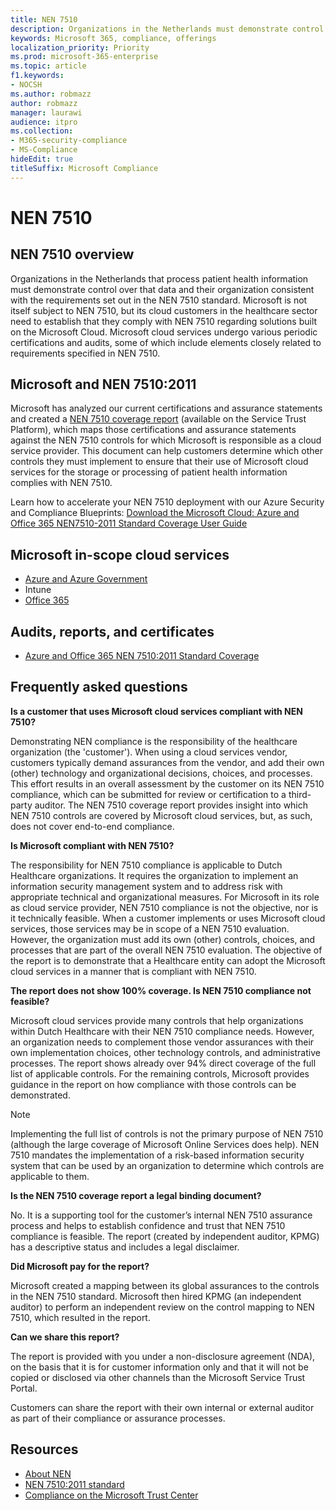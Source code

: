 ```yaml
---
title: NEN 7510
description: Organizations in the Netherlands must demonstrate control over patient health data in accordance with the NEN 7510 standard.
keywords: Microsoft 365, compliance, offerings
localization_priority: Priority
ms.prod: microsoft-365-enterprise
ms.topic: article
f1.keywords:
- NOCSH
ms.author: robmazz
author: robmazz
manager: laurawi
audience: itpro
ms.collection:
- M365-security-compliance
- MS-Compliance
hideEdit: true
titleSuffix: Microsoft Compliance
---
```


# NEN 7510

## NEN 7510 overview

Organizations in the Netherlands that process patient health information must demonstrate control over that data and their organization consistent with the requirements set out in the NEN 7510 standard. Microsoft is not itself subject to NEN 7510, but its cloud customers in the healthcare sector need to establish that they comply with NEN 7510 regarding solutions built on the Microsoft Cloud. Microsoft cloud services undergo various periodic certifications and audits, some of which include elements closely related to requirements specified in NEN 7510.

## Microsoft and NEN 7510:2011

Microsoft has analyzed our current certifications and assurance statements and created a [NEN 7510 coverage report](https://servicetrust.microsoft.com/ViewPage/TrustDocumentsV3?command=Download&downloadType=Document&downloadId=3285c45c-921c-49ad-b881-be43e0b70490&tab=7f51cb60-3d6c-11e9-b2af-7bb9f5d2d913&docTab=7f51cb60-3d6c-11e9-b2af-7bb9f5d2d913_Compliance_Guides) (available on the Service Trust Platform), which maps those certifications and assurance statements against the NEN 7510 controls for which Microsoft is responsible as a cloud service provider. This document can help customers determine which other controls they must implement to ensure that their use of Microsoft cloud services for the storage or processing of patient health information complies with NEN 7510.

Learn how to accelerate your NEN 7510 deployment with our Azure Security and Compliance Blueprints: [Download the Microsoft Cloud: Azure and Office 365 NEN7510-2011 Standard Coverage User Guide](https://aka.ms/Azure-NEN7510-2011)

## Microsoft in-scope cloud services

- [Azure and Azure Government](https://aka.ms/AzureCompliance)
- Intune
- [Office 365](https://go.microsoft.com/fwlink/p/?LinkID=2077751)

## Audits, reports, and certificates

- [Azure and Office 365 NEN 7510:2011 Standard Coverage](https://servicetrust.microsoft.com/ViewPage/MSComplianceGuideV3?command=Download&downloadType=Document&downloadId=15d5a5fa-fbb6-4ea6-8126-2a2c684ae789&tab=7027ead0-3d6b-11e9-b9e1-290b1eb4cdeb&docTab=7027ead0-3d6b-11e9-b9e1-290b1eb4cdeb_GRC_Assessment_Reports)

## Frequently asked questions

**Is a customer that uses Microsoft cloud services compliant with NEN 7510?**

Demonstrating NEN compliance is the responsibility of the healthcare organization (the 'customer'). When using a cloud services vendor, customers typically demand assurances from the vendor, and add their own (other) technology and organizational decisions, choices, and processes. This effort results in an overall assessment by the customer on its NEN 7510 compliance, which can be submitted for review or certification to a third-party auditor. The NEN 7510 coverage report provides insight into which NEN 7510 controls are covered by Microsoft cloud services, but, as such, does not cover end-to-end compliance.

**Is Microsoft compliant with NEN 7510?**

The responsibility for NEN 7510 compliance is applicable to Dutch Healthcare organizations. It requires the organization to implement an information security management system and to address risk with appropriate technical and organizational measures. For Microsoft in its role as cloud service provider, NEN 7510 compliance is not the objective, nor is it technically feasible. When a customer implements or uses Microsoft cloud services, those services may be in scope of a NEN 7510 evaluation. However, the organization must add its own (other) controls, choices, and processes that are part of the overall NEN 7510 evaluation. The objective of the report is to demonstrate that a Healthcare entity can adopt the Microsoft cloud services in a manner that is compliant with NEN 7510.

**The report does not show 100% coverage. Is NEN 7510 compliance not feasible?**

Microsoft cloud services provide many controls that help organizations within Dutch Healthcare with their NEN 7510 compliance needs. However, an organization needs to complement those vendor assurances with their own implementation choices, other technology controls, and administrative processes. The report shows already over 94% direct coverage of the full list of applicable controls. For the remaining controls, Microsoft provides guidance in the report on how compliance with those controls can be demonstrated.

> [!NOTE]
> Implementing the full list of controls is not the primary purpose of NEN 7510 (although the large coverage of Microsoft Online Services does help). NEN 7510 mandates the implementation of a risk-based information security system that can be used by an organization to determine which controls are applicable to them.

**Is the NEN 7510 coverage report a legal binding document?**

No. It is a supporting tool for the customer’s internal NEN 7510 assurance process and helps to establish confidence and trust that NEN 7510 compliance is feasible. The report (created by independent auditor, KPMG) has a descriptive status and includes a legal disclaimer.

**Did Microsoft pay for the report?**

Microsoft created a mapping between its global assurances to the controls in the NEN 7510 standard. Microsoft then hired KPMG (an independent auditor) to perform an independent review on the control mapping to NEN 7510, which resulted in the report.

**Can we share this report?**

The report is provided with you under a non-disclosure agreement (NDA), on the basis that it is for customer information only and that it will not be copied or disclosed via other channels than the Microsoft Service Trust Portal.

Customers can share the report with their own internal or external auditor as part of their compliance or assurance processes.

## Resources

- [About NEN](https://www.nen.nl/About-NEN.htm)
- [NEN 7510:2011 standard](https://www.nen.nl/NEN-Shop-2/Standard/NEN-75102011-nl.htm)
- [Compliance on the Microsoft Trust Center](https://www.microsoft.com/trust-center/compliance/compliance-overview)
